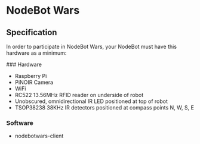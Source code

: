 # NodeBot Wars

## Specification

In order to participate in NodeBot Wars, your NodeBot must have this hardware as a minimum:

### Hardware

* Raspberry Pi
* PiNOIR Camera
* WiFi
* RC522 13.56MHz RFID reader on underside of robot
* Unobscured, omnidirectional IR LED positioned at top of robot
* TSOP38238 38KHz IR detectors positioned at compass points N, W, S, E

### Software

* nodebotwars-client
